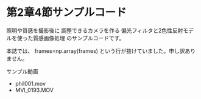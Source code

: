 # 第2章4節サンプルコード

照明や質感を撮影後に 調整できるカメラを作る
偏光フィルタと2色性反射モデルを使った質感画像処理
のサンプルコードです。

本誌では、
frames=np.array(frames)
という行が抜けていました。申し訳ありません。

サンプル動画
- phil001.mov
- MVI_0193.MOV